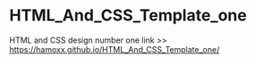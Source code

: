 # HTML_And_CSS_Template_one
HTML and CSS design number one
link >> https://hamoxx.github.io/HTML_And_CSS_Template_one/
